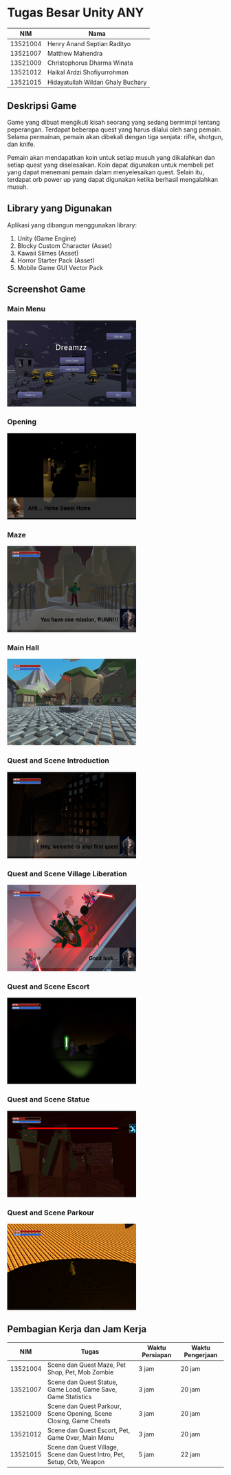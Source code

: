 # Tugas Besar Unity ANY
| NIM | Nama |
| --- | ---- |
| 13521004 | Henry Anand Septian Radityo |
| 13521007 | Matthew Mahendra |
| 13521009 | Christophorus Dharma Winata |
| 13521012 | Haikal Ardzi Shofiyurrohman |
| 13521015 | Hidayatullah Wildan Ghaly Buchary |

## Deskripsi Game
Game yang dibuat mengikuti kisah seorang yang sedang bermimpi tentang peperangan. Terdapat beberapa quest yang harus dilalui oleh sang pemain. Selama permainan, pemain akan dibekali dengan tiga senjata: rifle, shotgun, dan knife.

Pemain akan mendapatkan koin untuk setiap musuh yang dikalahkan dan setiap quest yang diselesaikan. Koin dapat digunakan untuk membeli pet yang dapat menemani pemain dalam menyelesaikan quest. Selain itu, terdapat orb power up yang dapat digunakan ketika berhasil mengalahkan musuh.

## Library yang Digunakan
Aplikasi yang dibangun menggunakan library:
1. Unity (Game Engine)
2. Blocky Custom Character (Asset)
3. Kawaii Slimes (Asset)
4. Horror Starter Pack (Asset)
5. Mobile Game GUI Vector Pack

## Screenshot Game
### Main Menu
<img src="./screenshot/MainMenu.png" width="300" height="200">

### Opening
<img src="./screenshot/Opening.png" width="300" height="200">

### Maze
<img src="./screenshot//Maze.png" width="300" height="200">

### Main Hall
<img src="./screenshot/MainHall.png" width='300' height="200">

### Quest and Scene Introduction
<img src="./screenshot/Willy.png" width="300" height="200">

### Quest and Scene Village Liberation
<img src="./screenshot/VillageLiberation.png" width="300" height="200">

### Quest and Scene Escort
<img src="./screenshot/Escort.png" width="300" height="200">

### Quest and Scene Statue
<img src="./screenshot/Statue.png" width="300" height="200">

### Quest and Scene Parkour
<img src="./screenshot/Parkour.png" width="300" height="200">


## Pembagian Kerja dan Jam Kerja
| NIM | Tugas | Waktu Persiapan | Waktu Pengerjaan |
| --- | ----- | --------------- | ---------------- |
| 13521004 | Scene dan Quest Maze, Pet Shop, Pet, Mob Zombie | 3 jam | 20 jam |
| 13521007 | Scene dan Quest Statue, Game Load, Game Save, Game Statistics | 3 jam | 20 jam |
| 13521009 | Scene dan Quest Parkour, Scene Opening, Scene Closing, Game Cheats | 3 jam | 20 jam |
| 13521012 | Scene dan Quest Escort, Pet, Game Over, Main Menu | 3 jam | 20 jam |
| 13521015 | Scene dan Quest Village, Scene dan Quest Intro, Pet, Setup, Orb, Weapon | 5 jam | 22 jam |
